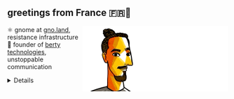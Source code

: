 ## greetings from France 🇫🇷👋

<img align="right" src="https://raw.githubusercontent.com/moul/moul/main/contribute.gif">

:atom_symbol: gnome at [gno.land](https://gno.land), resistance infrastructure<br/>
:hammer: founder of [berty technologies](https://berty.tech), unstoppable communication<br/>












<details>

<h4>🌱 last projects</h4>
<ul>

<li><a href="https://github.com/moul/shortcuts-if-false">moul/shortcuts-if-false</a> - Apple Shortcuts custom if-false control flow block</li>
<li><a href="https://github.com/moul/revbro">moul/revbro</a> - </li>
<li><a href="https://github.com/moul/gno-moul-home-web25">moul/gno-moul-home-web25</a> - </li>
<li><a href="https://github.com/moul/ansicat">moul/ansicat</a> - display ANSI files in terminal</li>
<li><a href="https://github.com/moul/vanitycal">moul/vanitycal</a> - generates iCal files with anniversary dates</li>
<li><a href="https://github.com/moul/talks">moul/talks</a> - sources for my talks and workshops</li>
<li><a href="https://github.com/moul/gnonativetest">moul/gnonativetest</a> - </li>
<li><a href="https://github.com/moul/sapin.gno">moul/sapin.gno</a> - 🎄 christmas tree in gno</li>
<li><a href="https://github.com/moul/plz">moul/plz</a> - personal adaptation of github.com/m1guelpf/plz-cli</li>
<li><a href="https://github.com/moul/gno-sync-examples">moul/gno-sync-examples</a> - </li>
<li><a href="https://github.com/moul/life-in-weeks">moul/life-in-weeks</a> - Life in weeks</li>
<li><a href="https://github.com/moul/txtar">moul/txtar</a> - Generate txtar from CLI</li>
<li><a href="https://github.com/moul/mdcodec">moul/mdcodec</a> - convert Go structures to and from readable Markdown (codec).</li>
<li><a href="https://github.com/moul/mdtable">moul/mdtable</a> - csv/json to markdown tables with customizable format</li>
<li><a href="https://github.com/moul/sandbox">moul/sandbox</a> - a repo to try things wihtout caring.</li>
<li><a href="https://github.com/moul/assets">moul/assets</a> - </li>
<li><a href="https://github.com/moul/idearium">moul/idearium</a> - 💡 portfolio of imaginings</li>
<li><a href="https://github.com/moul/depviz-action">moul/depviz-action</a> - GitHub action for moul.io/depviz</li>
<li><a href="https://github.com/moul/gno.land-r-manfred">moul/gno.land-r-manfred</a> - Collection of contracts published under gno.land/r/manfred/...</li>
<li><a href="https://github.com/search?o=desc&q=user%3Amoul+created%3A%3E2022-01-01&s=updated&type=Repositories">...</a></li>

</ul>



<h4>❤️ these awesome people sponsor me (thank you!)</h4>
<ul>

<li><a href="https://github.com/mingcheng">mingcheng</a></li>
<li><a href="https://github.com/creack">creack</a></li>
<li><a href="https://github.com/shawnharmsen">shawnharmsen</a></li>
<li><a href="https://github.com/sponsors/moul/">...</a></li>
</ul>









  <h4>💪 Recent PRs</h4>
  <ul>
  
  <li><a href="https://github.com/jaekwon/openpgp">jaekwon/openpgp</a> - <a href="https://github.com/jaekwon/openpgp/pull/5">refactor: replace XOR folding with SHA256 hashing</a> (1 week ago) </li>
  
  <li><a href="https://github.com/jaekwon/openpgp">jaekwon/openpgp</a> - <a href="https://github.com/jaekwon/openpgp/pull/4">WIP fix: make RSA key generation deterministic</a> (1 week ago) </li>
  
  <li><a href="https://github.com/jaekwon/openpgp">jaekwon/openpgp</a> - <a href="https://github.com/jaekwon/openpgp/pull/3">feat: add entropy parser for lossless dice and card format conversion</a> (1 week ago) </li>
  
  <li><a href="https://github.com/jaekwon/openpgp">jaekwon/openpgp</a> - <a href="https://github.com/jaekwon/openpgp/pull/2">chore: add CLI flags &#43; debug output</a> (1 week ago) </li>
  
  <li><a href="https://github.com/jaekwon/openpgp">jaekwon/openpgp</a> - <a href="https://github.com/jaekwon/openpgp/pull/1">chore: go mod init &#43; extract tests</a> (1 week ago) </li>
  
  </ul>

  <h4>📓 Gists I wrote</h4>
  <ul>
  <li><a href="https://gist.github.com/f28f4b12864fd40a2ca6b6c20294da27">std.gno</a> (11 months ago)</li>
  <li><a href="https://gist.github.com/9e84a65f92a030baf5818260ded914ef">1789.ascii</a> (2 years ago)</li>
  <li><a href="https://gist.github.com/113c2cc8bb27ce80969995192ddb4c7f">txtar linguist mode comparison</a> (2 years ago)</li>
  <li><a href="https://gist.github.com/ccf1e2aff64e7a1f0c5ca5e2d98d7e9a">gnokey maketx run</a> (2 years ago)</li>
  
  </ul>

  <h4>👯 Check out some of my recent followers</h4>
  <ul>
  
  <li><a href="https://github.com/amad3i">amad3i</a>
  <li><a href="https://github.com/ccammack">ccammack</a>
  <li><a href="https://github.com/bugHunter572">bugHunter572</a>
  <li><a href="https://github.com/slavaGanzin">slavaGanzin</a>
  <li><a href="https://github.com/Mcdostone">Mcdostone</a>
  </ul>

  <h4>💬 Feedback</h4>

  <p>
    If you use one of my projects, I'd love to hear from you!
    Don't be shy and let me know what you liked and what needs being improved.
    Got an issue? Open a ticket, I don't bite and will try my best to help!
  </p>

  <h4>📫 How to reach me</h4>
  <ul>
    <li>Twitter: <a href="https://twitter.com/moul">https://twitter.com/moul</a></li>
    <li>Blog: <a href="https://manfred.life/">https://manfred.life/</a></li>
  </ul>

  <hr />

  <summary>Details</summary>
  <img src="https://img.shields.io/badge/📦%20%20release-experimental-blue"/>
  <img src="https://img.shields.io/badge/coverage-@moul%20is%20unstable-red?logo=codecov"/>
  <img src="https://img.shields.io/badge/👤%20%20mood-👍%20👍%20👍-black"/>
  <img src="https://img.shields.io/badge/🌐%20%20country-France%20🇫🇷-pink"/>
  

  <hr />

  <img src="https://github-readme-stats.vercel.app/api?username=moul&count_private=true&show_icons=true"/>

  <img src="https://img.shields.io/date/1759081424.svg?label=build&colorB=purple" />

 <details><summary>Click!</summary> <details><summary>Click!</summary> <details><summary>Click!</summary> <details><summary>Click!</summary> <details><summary>Click!</summary> <details><summary>Click!</summary> <details><summary>Click!</summary> <details><summary>Click!</summary> <details><summary>Click!</summary> <details><summary>Click!</summary> <details><summary>Click!</summary> <details><summary>Click!</summary> <details><summary>Click!</summary> <details><summary>Click!</summary> <details><summary>Click!</summary> <details><summary>Click!</summary> <details><summary>Click!</summary> <details><summary>Click!</summary> <details><summary>Click!</summary> <details><summary>Click!</summary> <details><summary>Click!</summary> <details><summary>Click!</summary> Thank you 😎 </details> </details> </details> </details> </details> </details> </details> </details> </details> </details> </details> </details> </details> </details> </details> </details> </details> </details> </details> </details> </details> </details>
</details>

<img src="https://visitor-badge.glitch.me/badge?page_id=moul.moul" width="1" height="1"/>
